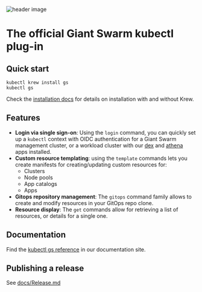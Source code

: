 ![header image](https://user-images.githubusercontent.com/273727/136764760-3c28515d-eb65-4e27-9503-1375dcbf49f0.png)

# The official Giant Swarm kubectl plug-in

## Quick start

```nohighlight
kubectl krew install gs
kubectl gs
```

Check the [installation docs](https://docs.giantswarm.io/use-the-api/kubectl-gs/installation/) for details on installation with and without Krew.

## Features

- **Login via single sign-on**: Using the `login` command, you can quickly set up a `kubectl` context with OIDC authentication for a Giant Swarm management cluster, or a workload cluster with our [dex](https://github.com/giantswarm/dex-app) and [athena](https://github.com/giantswarm/athena) apps installed.
- **Custom resource templating**: using the `template` commands lets you create manifests for
  creating/updating custom resources for:
  - Clusters
  - Node pools
  - App catalogs
  - Apps
- **Gitops repository management**: The `gitops` command family allows to create and modify resources in your GitOps repo clone.
- **Resource display**: The `get` commands allow for retrieving a list of resources, or details for a single one.

## Documentation

Find the [kubectl gs reference](https://docs.giantswarm.io/use-the-api/kubectl-gs/) in our documentation site.

## Publishing a release

See [docs/Release.md](https://github.com/giantswarm/kubectl-gs/blob/master/docs/Release.md)
